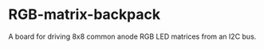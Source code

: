 RGB-matrix-backpack
===================

A board for driving 8x8 common anode RGB LED matrices from an I2C bus.
